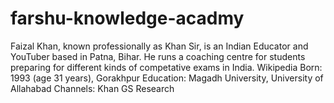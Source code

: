 # farshu-knowledge-acadmy
Faizal Khan, known professionally as Khan Sir, is an Indian Educator and YouTuber based in Patna, Bihar. He runs a coaching centre for students preparing for different kinds of competative exams in India. Wikipedia Born: 1993 (age 31 years), Gorakhpur Education: Magadh University, University of Allahabad Channels: Khan GS Research 
